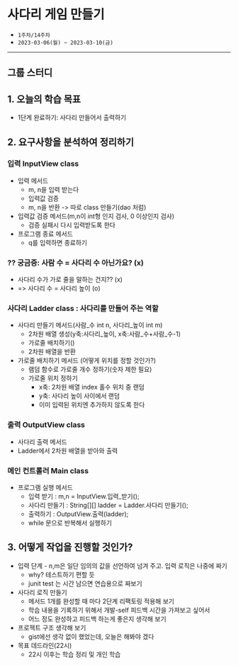 # 사다리 게임 만들기
- `1주차/14주차`
- `2023-03-06(월) ~ 2023-03-10(금)`
---

## 그룹 스터디
## 1. 오늘의 학습 목표
- 1단계 완료하기: 사다리 만들어서 출력하기

## 2. 요구사항을 분석하여 정리하기

### 입력 InputView class
- 입력 메서드
  - m, n을 입력 받는다
  - 입력값 검증
  - m, n을 반환 -> 따로 class 만들기(dao 처럼)
- 입력값 검증 메서드(m,n이 int형 인지 검사, 0 이상인지 검사)
  - 검증 실패시 다시 입력받도록 한다
- 프로그램 종료 메서드
  - q를 입력하면 종료하기

### ?? 궁금증: 사람 수 = 사다리 수 아닌가요? (x)
- 사다리 수가 가로 줄을 말하는 건지?? (x)
- => 사다리 수 = 사다리 높이 (o)

### 사다리 Ladder class : 사다리를 만들어 주는 역할
- 사다리 만들기 메서드(사람_수 int n, 사다리_높이 int m)
  - 2차원 배열 생성(y축:사다리_높이, x축:사람_수+사람_수-1)
  - 가로줄 배치하기()
  - 2차원 배열을 반환
- 가로줄 배치하기 메서드 (어떻게 위치를 정할 것인가?)
  - 램덤 함수로 가로줄 개수 정하기(숫자 제한 필요)
  - 가로줄 위치 정하기
    - x축: 2차원 배열 index 홀수 위치 중 랜덤
    - y축: 사다리 높이 사이에서 랜덤
    - 이미 입력된 위치엔 추가하지 않도록 한다

### 출력 OutputView class
- 사다리 출력 메서드
- Ladder에서 2차원 배열을 받아와 출력

### 메인 컨트롤러 Main class
- 프로그램 실행 메서드
  - 입력 받기 : m,n = InputView.입력_받기();
  - 사다리 만들기 : String[][] ladder = Ladder.사다리 만들기();
  - 출력하기 : OutputView.출력(ladder);
  - while 문으로 반복해서 실행하기

## 3. 어떻게 작업을 진행할 것인가?
- 입력 단계 - n,m은 일단 임의의 값을 선언하여 넘겨 주고. 입력 로직은 나중에 짜기
  - why? 테스트하기 편할 듯
  - junit test 는 시간 남으면 연습용으로 짜보기
- 사다리 로직 만들기
  - 메서드 1개를 완성할 때 마다 2단계 리팩토링 적용해 보기
  - 학습 내용을 기록하기 위해서 개발-self 피드백 시간을 가져보고 싶어서
  - 어느 정도 완성하고 피드백 하는게 좋은지 생각해 보기
- 프로젝트 구조 생각해 보기
  - gist에선 생각 없이 했었는데, 오늘은 해봐야 겠다
- 목표 데드라인(22시)
  - 22시 이후는 학습 정리 및 개인 학습


